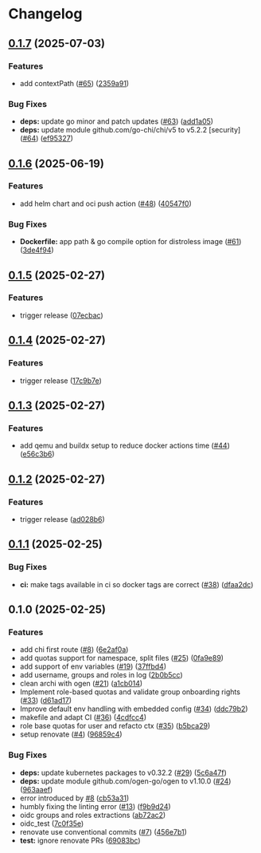 # Changelog

## [0.1.7](https://github.com/onyxia-datalab/onyxia-onboarding/compare/v0.1.6...v0.1.7) (2025-07-03)


### Features

* add contextPath ([#65](https://github.com/onyxia-datalab/onyxia-onboarding/issues/65)) ([2359a91](https://github.com/onyxia-datalab/onyxia-onboarding/commit/2359a91c2031a435bc003479decd1bb4213fd93b))


### Bug Fixes

* **deps:** update go minor and patch updates ([#63](https://github.com/onyxia-datalab/onyxia-onboarding/issues/63)) ([add1a05](https://github.com/onyxia-datalab/onyxia-onboarding/commit/add1a05661e3024481f6c56e531aee438568b1b3))
* **deps:** update module github.com/go-chi/chi/v5 to v5.2.2 [security] ([#64](https://github.com/onyxia-datalab/onyxia-onboarding/issues/64)) ([ef95327](https://github.com/onyxia-datalab/onyxia-onboarding/commit/ef95327a6cba6102d44d930f8f4b8df382d4d997))

## [0.1.6](https://github.com/onyxia-datalab/onyxia-onboarding/compare/v0.1.5...v0.1.6) (2025-06-19)


### Features

* add helm chart and oci push action ([#48](https://github.com/onyxia-datalab/onyxia-onboarding/issues/48)) ([40547f0](https://github.com/onyxia-datalab/onyxia-onboarding/commit/40547f04f8125991ef3865529e4e15d7890b383e))


### Bug Fixes

* **Dockerfile:** app path & go compile option for distroless image ([#61](https://github.com/onyxia-datalab/onyxia-onboarding/issues/61)) ([3de4f94](https://github.com/onyxia-datalab/onyxia-onboarding/commit/3de4f945035fd8692c93b12e2196fd41d7a10c25))

## [0.1.5](https://github.com/onyxia-datalab/onyxia-onboarding/compare/v0.1.4...v0.1.5) (2025-02-27)


### Features

* trigger release ([07ecbac](https://github.com/onyxia-datalab/onyxia-onboarding/commit/07ecbac285eb029c2e64d36946903a746d4faa77))

## [0.1.4](https://github.com/onyxia-datalab/onyxia-onboarding/compare/v0.1.3...v0.1.4) (2025-02-27)


### Features

* trigger release ([17c9b7e](https://github.com/onyxia-datalab/onyxia-onboarding/commit/17c9b7e6dde1a184bcf62fc86be3668f6e01ccf4))

## [0.1.3](https://github.com/onyxia-datalab/onyxia-onboarding/compare/v0.1.2...v0.1.3) (2025-02-27)


### Features

* add qemu and buildx setup to reduce docker actions time ([#44](https://github.com/onyxia-datalab/onyxia-onboarding/issues/44)) ([e56c3b6](https://github.com/onyxia-datalab/onyxia-onboarding/commit/e56c3b63e32193d9256b329396a731c3eb94cc4d))

## [0.1.2](https://github.com/onyxia-datalab/onyxia-onboarding/compare/v0.1.1...v0.1.2) (2025-02-27)


### Features

* trigger release ([ad028b6](https://github.com/onyxia-datalab/onyxia-onboarding/commit/ad028b618ff25dc1b0dda5649a2e0cca17609691))

## [0.1.1](https://github.com/onyxia-datalab/onyxia-onboarding/compare/v0.1.0...v0.1.1) (2025-02-25)


### Bug Fixes

* **ci:** make tags available in ci so docker tags are correct ([#38](https://github.com/onyxia-datalab/onyxia-onboarding/issues/38)) ([dfaa2dc](https://github.com/onyxia-datalab/onyxia-onboarding/commit/dfaa2dc9cbd85668da5944ba506dcf50588e0949))

## 0.1.0 (2025-02-25)


### Features

* add chi first route ([#8](https://github.com/onyxia-datalab/onyxia-onboarding/issues/8)) ([6e2af0a](https://github.com/onyxia-datalab/onyxia-onboarding/commit/6e2af0ad987a564890880b42bb0b6f076d3802f8))
* add quotas support for namespace, split files  ([#25](https://github.com/onyxia-datalab/onyxia-onboarding/issues/25)) ([0fa9e89](https://github.com/onyxia-datalab/onyxia-onboarding/commit/0fa9e899738c5bf04d891132a16e50fbec09ded6))
* add support of env variables ([#19](https://github.com/onyxia-datalab/onyxia-onboarding/issues/19)) ([37ffbd4](https://github.com/onyxia-datalab/onyxia-onboarding/commit/37ffbd4469e0f102bd9f92efed69fcb9df0425ef))
* add username, groups and roles in log ([2b0b5cc](https://github.com/onyxia-datalab/onyxia-onboarding/commit/2b0b5cc2f76a1d819bdf81b665a25b6f366d3521))
* clean archi with ogen ([#21](https://github.com/onyxia-datalab/onyxia-onboarding/issues/21)) ([a1cb014](https://github.com/onyxia-datalab/onyxia-onboarding/commit/a1cb0140b922bb767405a409a8b48fde38795221))
* Implement role-based quotas and validate group onboarding rights ([#33](https://github.com/onyxia-datalab/onyxia-onboarding/issues/33)) ([d61ad17](https://github.com/onyxia-datalab/onyxia-onboarding/commit/d61ad171cc9e96af007554e4be9ce8efb8eb81d5))
* Improve default env handling with embedded config ([#34](https://github.com/onyxia-datalab/onyxia-onboarding/issues/34)) ([ddc79b2](https://github.com/onyxia-datalab/onyxia-onboarding/commit/ddc79b22025af30969aeef1c3b0da1cd7ae4a0e8))
* makefile and adapt CI ([#36](https://github.com/onyxia-datalab/onyxia-onboarding/issues/36)) ([4cdfcc4](https://github.com/onyxia-datalab/onyxia-onboarding/commit/4cdfcc4e9d3984b7e9a04691f5c7887c4eaaacba))
* role base quotas for user and refacto ctx ([#35](https://github.com/onyxia-datalab/onyxia-onboarding/issues/35)) ([b5bca29](https://github.com/onyxia-datalab/onyxia-onboarding/commit/b5bca29ddbf3be27d64cd04dcd4211a661b4256a))
* setup renovate ([#4](https://github.com/onyxia-datalab/onyxia-onboarding/issues/4)) ([96859c4](https://github.com/onyxia-datalab/onyxia-onboarding/commit/96859c441696bd88745ba420fb20a0f9770621f6))


### Bug Fixes

* **deps:** update kubernetes packages to v0.32.2 ([#29](https://github.com/onyxia-datalab/onyxia-onboarding/issues/29)) ([5c6a47f](https://github.com/onyxia-datalab/onyxia-onboarding/commit/5c6a47fba4a9689ee863216ac77cd6d7594fc2ad))
* **deps:** update module github.com/ogen-go/ogen to v1.10.0 ([#24](https://github.com/onyxia-datalab/onyxia-onboarding/issues/24)) ([963aaef](https://github.com/onyxia-datalab/onyxia-onboarding/commit/963aaef99ad611c33f1e77017491f2b58131019f))
* error introduced by [#8](https://github.com/onyxia-datalab/onyxia-onboarding/issues/8) ([cb53a31](https://github.com/onyxia-datalab/onyxia-onboarding/commit/cb53a310dc53ecaf22cdf3986349c39fd7ebd677))
* humbly fixing the linting error ([#13](https://github.com/onyxia-datalab/onyxia-onboarding/issues/13)) ([f9b9d24](https://github.com/onyxia-datalab/onyxia-onboarding/commit/f9b9d2409397d76b83d552f989b8f1ebbb3420aa))
* oidc groups and roles extractions ([ab72ac2](https://github.com/onyxia-datalab/onyxia-onboarding/commit/ab72ac297bd44aa68e79939d89de760879b83de1))
* oidc_test ([7c0f35e](https://github.com/onyxia-datalab/onyxia-onboarding/commit/7c0f35ee03b9485e34fff5c1e2d670b27f1c8d44))
* renovate use conventional commits ([#7](https://github.com/onyxia-datalab/onyxia-onboarding/issues/7)) ([456e7b1](https://github.com/onyxia-datalab/onyxia-onboarding/commit/456e7b112aaa7e37b0785c96847780cc43406e05))
* **test:** ignore renovate PRs ([69083bc](https://github.com/onyxia-datalab/onyxia-onboarding/commit/69083bc6048b96b58cea2d06af0185698a1add1a))
